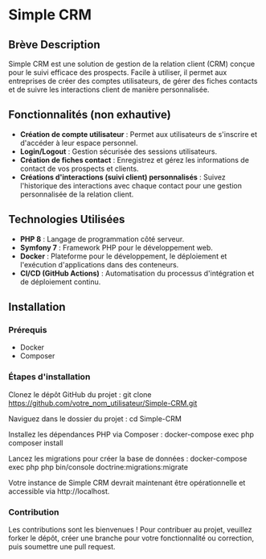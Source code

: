 # Simple CRM

## Brève Description
Simple CRM est une solution de gestion de la relation client (CRM) conçue pour le suivi efficace des prospects. Facile à utiliser, il permet aux entreprises de créer des comptes utilisateurs, de gérer des fiches contacts et de suivre les interactions client de manière personnalisée.

## Fonctionnalités (non exhautive)
- **Création de compte utilisateur** : Permet aux utilisateurs de s'inscrire et d'accéder à leur espace personnel.
- **Login/Logout** : Gestion sécurisée des sessions utilisateurs.
- **Création de fiches contact** : Enregistrez et gérez les informations de contact de vos prospects et clients.
- **Créations d'interactions (suivi client) personnalisés** : Suivez l'historique des interactions avec chaque contact pour une gestion personnalisée de la relation client.

## Technologies Utilisées
- **PHP 8** : Langage de programmation côté serveur.
- **Symfony 7** : Framework PHP pour le développement web.
- **Docker** : Plateforme pour le développement, le déploiement et l'exécution d'applications dans des conteneurs.
- **CI/CD (GitHub Actions)** : Automatisation du processus d'intégration et de déploiement continu.

## Installation

### Prérequis
- Docker
- Composer

### Étapes d'installation

Clonez le dépôt GitHub du projet :
git clone https://github.com/votre_nom_utilisateur/Simple-CRM.git

Naviguez dans le dossier du projet :
cd Simple-CRM

Installez les dépendances PHP via Composer :
docker-compose exec php composer install

Lancez les migrations pour créer la base de données :
docker-compose exec php php bin/console doctrine:migrations:migrate

Votre instance de Simple CRM devrait maintenant être opérationnelle et accessible via http://localhost.

### Contribution
Les contributions sont les bienvenues ! Pour contribuer au projet, veuillez forker le dépôt, créer une branche pour votre fonctionnalité ou correction, puis soumettre une pull request.



